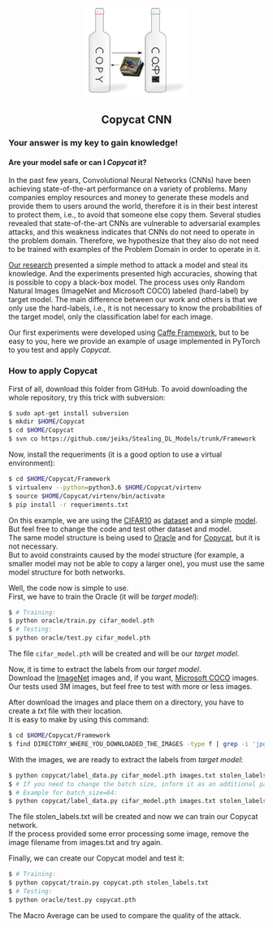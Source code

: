 <p align="center">
  <img src='./copycat.png' width='200'>
  
  <h2 align="center">Copycat CNN</h2>
  <h3>Your answer is my key to gain knowledge!</h3>
</p>

#### Are your model safe or can I _Copycat_ it?

In the past few years, Convolutional Neural Networks (CNNs) have been achieving state-of-the-art performance on a variety of problems.
Many companies employ resources and money to generate these models and provide them to users around the world, therefore it is in their best interest to protect them, i.e., to avoid that someone else copy them.
Several studies revealed that state-of-the-art CNNs are vulnerable to adversarial examples attacks, and this weakness indicates that CNNs do not need to operate in the problem domain.
Therefore, we hypothesize that they also do not need to be trained with examples of the Problem Domain in order to operate in it.

[Our research](../) presented a simple method to attack a model and steal its knowledge. And the experiments presented high accuracies, showing that is possible to copy a black-box model.
The process uses only Random Natural Images (ImageNet and Microsoft COCO) labeled (hard-label) by target model.
The main difference between our work and others is that we only use the hard-labels, i.e., it is not necessary to know the probabilities of the target model, only the classification label for each image.

Our first experiments were developed using [Caffe Framework](https://caffe.berkeleyvision.org/), but to be easy to you, here we provide an example of usage implemented in PyTorch to you test and apply _Copycat_.

### How to apply Copycat
First of all, download this folder from GitHub. To avoid downloading the whole repository, try this trick with subversion:
```sh
$ sudo apt-get install subversion
$ mkdir $HOME/Copycat
$ cd $HOME/Copycat
$ svn co https://github.com/jeiks/Stealing_DL_Models/trunk/Framework
```

Now, install the requeriments (it is a good option to use a virtual environment):
```sh
$ cd $HOME/Copycat/Framework
$ virtualenv --python=python3.6 $HOME/Copycat/virtenv
$ source $HOME/Copycat/virtenv/bin/activate
$ pip install -r requeriments.txt
```

On this example, we are using the [CIFAR10](https://www.cs.toronto.edu/~kriz/cifar.html) as [dataset](./oracle/cifar_data.py) and a simple [model](./oracle/model.py). <br>
But feel free to change the code and test other dataset and model. <br>
The same model structure is being used to [Oracle](./oracle/model.py) and for [Copycat](./copycat/model.py), but it is not necessary. <br>
But to avoid constraints caused by the model structure (for example, a smaller model may not be able to copy a larger one), you must use the same model structure for both networks.

Well, the code now is simple to use.<br>
First, we have to train the Oracle (it will be _target model_):
```sh
$ # Training:
$ python oracle/train.py cifar_model.pth
$ # Testing:
$ python oracle/test.py cifar_model.pth
```
The file `cifar_model.pth` will be created and will be our _target model_.

Now, it is time to extract the labels from our _target model_.<br>
Download the [ImageNet](http://www.image-net.org/) images and, if you want, [Microsoft COCO](https://cocodataset.org) images.<br>
Our tests used 3M images, but feel free to test with more or less images.

After download the images and place them on a directory, you have to create a _txt_ file with their location.<br>
It is easy to make by using this command:
```sh
$ cd $HOME/Copycat/Framework
$ find DIRECTORY_WHERE_YOU_DOWNLOADED_THE_IMAGES -type f | grep -i 'jpg\|jpeg\|png' > images.txt
```

With the images, we are ready to extract the labels from _target model_:
```sh
$ python copycat/label_data.py cifar_model.pth images.txt stolen_labels.txt
$ # If you need to change the batch size, inform it as an additional parameter.
$ # Example for batch_size=64:
$ python copycat/label_data.py cifar_model.pth images.txt stolen_labels.txt 64
```
The file stolen_labels.txt will be created and now we can train our Copycat network.<br>
If the process provided some error processing some image, remove the image filename from images.txt and try again.

Finally, we can create our Copycat model and test it:
```sh
$ # Training:
$ python copycat/train.py copycat.pth stolen_labels.txt
$ # Testing:
$ python oracle/test.py copycat.pth
```

The Macro Average can be used to compare the quality of the attack.
